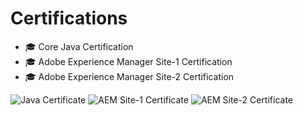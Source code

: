 # Certifications

- 🎓 Core Java Certification
- 🎓 Adobe Experience Manager Site-1 Certification
- 🎓 Adobe Experience Manager Site-2 Certification

![Java Certificate](link-to-your-certificate-image)
![AEM Site-1 Certificate](link-to-your-certificate-image)
![AEM Site-2 Certificate](link-to-your-certificate-image)
